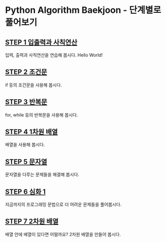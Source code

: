 # **Python Algorithm Baekjoon - 단계별로 풀어보기**

## **[STEP 1 입출력과 사칙연산](https://github.com/letsjo/python_algorithm_baekjoon/issues/2)**
입력, 출력과 사칙연산을 연습해 봅시다. Hello World!

## **[STEP 2 조건문](https://github.com/letsjo/python_algorithm_baekjoon/issues/3)**
if 등의 조건문을 사용해 봅시다.

## **[STEP 3 반복문](https://github.com/letsjo/python_algorithm_baekjoon/issues/4)**
for, while 등의 반복문을 사용해 봅시다.

## **[STEP 4 1차원 배열](https://github.com/letsjo/python_algorithm_baekjoon/issues/5)**
배열을 사용해 봅시다.

## **[STEP 5 문자열](https://github.com/letsjo/python_algorithm_baekjoon/issues/6)**
문자열을 다루는 문제들을 해결해 봅시다.

## **[STEP 6 심화 1](https://github.com/letsjo/python_algorithm_baekjoon/issues/7)**
지금까지의 프로그래밍 문법으로 더 어려운 문제들을 풀어봅시다.


## **[STEP 7 2차원 배열](https://github.com/letsjo/python_algorithm_baekjoon/issues/8)**
배열 안에 배열이 있다면 어떨까요? 2차원 배열을 만들어 봅시다.